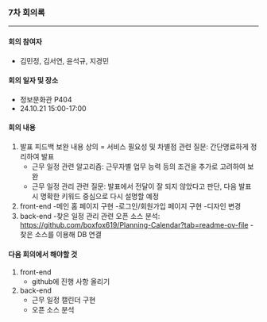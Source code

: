 ### 7차 회의록
---
#### 회의 참여자
- 김민정, 김서연, 윤석규, 지경민

#### 회의 일자 및 장소
- 정보문화관 P404
- 24.10.21 15:00-17:00

#### 회의 내용
1) 발표 피드백 보완 내용 상의
    = 서비스 필요성 및 차별점 관련 질문: 간단명료하게 정리하여 발표
    - 근무 일정 관련 알고리즘: 근무자별 업무 능력 등의 조건을 추가로 고려하여 보완
    - 근무 일정 관리 관련 질문: 발표에서 전달이 잘 되지 않았다고 판단, 다음 발표 시 명확한 키워드 중심으로 다시 설명할 예정
2) front-end
    -메인 홈 페이지 구현
    -로그인/회원가입 페이지 구현
    -디자인 변경
3) back-end
    -찾은 일정 관리 관련 오픈 소스 분석: https://github.com/boxfox619/Planning-Calendar?tab=readme-ov-file
    -찾은 소스를 이용해 DB 연결

#### 다음 회의에서 해야할 것
1) front-end
    - github에 진행 사항 올리기
2) back-end
    - 근무 일정 캘린더 구현
    - 오픈 소스 분석